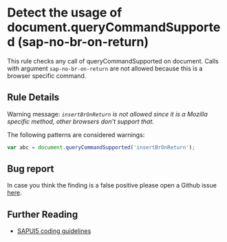 # Detect the usage of document.queryCommandSupported (sap-no-br-on-return)

This rule checks any call of queryCommandSupported on document. Calls with argument `sap-no-br-on-return` are not allowed because this is a browser specific command.

## Rule Details

Warning message: _`insertBrOnReturn` is not allowed since it is a Mozilla specific method, other browsers don't support that._

The following patterns are considered warnings:

```js
var abc = document.queryCommandSupported('insertBrOnReturn');
```

## Bug report

In case you think the finding is a false positive please open a Github issue [here](https://github.wdf.sap.corp/S4FIORI-CD/fiori.pipeline/issues).

## Further Reading

- [SAPUI5 coding guidelines](http://veui5infra.dhcp.wdf.sap.corp:8080/demokit/#docs/guide/030fcd14963048218488048f407f8f34.html)
